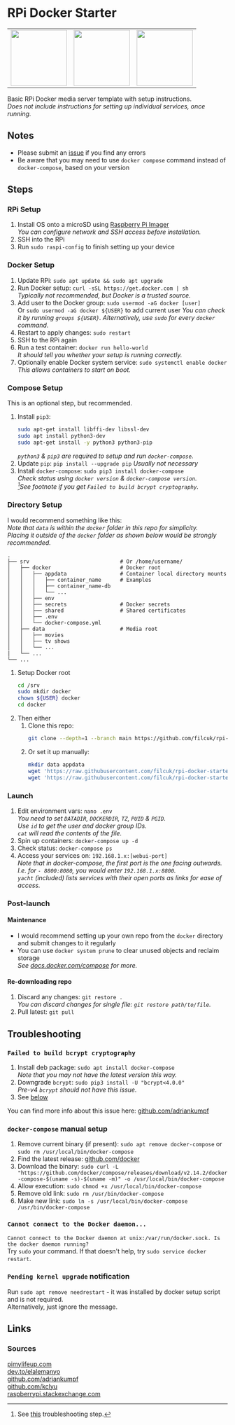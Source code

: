 # RPi Docker Starter

<table><tr>
<td><img src="https://user-images.githubusercontent.com/1339532/210766641-23f66884-038c-4e8d-afa7-c3274414d093.svg" width="128"></td>
<td><img src="https://user-images.githubusercontent.com/1339532/210766661-0dc7a907-a1e9-4b31-b41d-e1628a3062da.svg" width="128"></td>
<td><img src="https://user-images.githubusercontent.com/1339532/210766650-55b7c756-776f-4e93-a3c6-3f0d68958f4d.svg" width="128"></td>
</tr></table>

Basic RPi Docker media server template with setup instructions.  
*Does not include instructions for setting up individual services, once running.*  

## Notes
- Please submit an [issue](https://github.com/filcuk/rpi-docker-starter/issues/new) if you find any errors
- Be aware that you may need to use `docker compose` command instead of `docker-compose`, based on your version

## Steps
### RPi Setup
1. Install OS onto a microSD using [Raspberry Pi Imager](https://www.raspberrypi.com/software/)  
   *You can configure network and SSH access before installation.*
1. SSH into the RPi
1. Run `sudo raspi-config` to finish setting up your device

### Docker Setup
1. Update RPi: `sudo apt update && sudo apt upgrade`
1. Run Docker setup: `curl -sSL https://get.docker.com | sh`  
   *Typically not recommended, but Docker is a trusted source.*
1. Add user to the Docker group: `sudo usermod -aG docker [user]`  
   Or `sudo usermod -aG docker ${USER}` to add current user
   *You can check it by running `groups ${USER}`.*
   *Alternatively, use `sudo` for every `docker` command.*
1. Restart to apply changes: `sudo restart`
1. SSH to the RPi again
1. Run a test container: `docker run hello-world`  
   *It should tell you whether your setup is running correctly.*
1. Optionally enable Docker system service: `sudo systemctl enable docker`  
   *This allows containers to start on boot.*  

### Compose Setup
This is an optional step, but recommended.  
1. Install `pip3`:   
   ```bash
   sudo apt-get install libffi-dev libssl-dev
   sudo apt install python3-dev
   sudo apt-get install -y python3 python3-pip
   ```
   *`python3` & `pip3` are required to setup and run `docker-compose`.*  
1. Update `pip`: `pip install --upgrade pip`
   *Usually not necessary*
3. Install `docker-compose`: `sudo pip3 install docker-compose`  
   *Check status using `docker version` & `docker-compose version`.*  
   *[^1]See footnote if you get `Failed to build bcrypt cryptography`.*

[^1]: See [this](#docker-compose-manual-setup) troubleshooting step. 

### Directory Setup
I would recommend something like this:  
*Note that `data` is within the `docker` folder in this repo for simplicity.*  
*Placing it outside of the `docker` folder as shown below would be strongly recommended.*
```
.
├── srv                             # Or /home/username/
│   ├── docker                      # Docker root
│   │   ├── appdata                 # Container local directory mounts
│   │   │   ├── container_name      # Examples
│   │   │   ├── container_name-db
│   │   │   └── ...
│   │   ├── env
│   │   ├── secrets                 # Docker secrets
│   │   ├── shared                  # Shared certificates
│   │   ├── .env
│   │   └── docker-compose.yml
│   ├── data                        # Media root
│   │   ├── movies
│   │   ├── tv shows
│   │   └── ...
|   └── ...
└── ...
```

1. Setup Docker root
   ```bash
   cd /srv
   sudo mkdir docker
   chown ${USER} docker  
   cd docker
   ```
2. Then either
   1. Clone this repo:  
      ```bash
      git clone --depth=1 --branch main https://github.com/filcuk/rpi-docker-starter.git .
      ```
   2. Or set it up manually:  
      ```bash
      mkdir data appdata
      wget 'https://raw.githubusercontent.com/filcuk/rpi-docker-starter/main/.env' -O .env
      wget 'https://raw.githubusercontent.com/filcuk/rpi-docker-starter/main/docker-compose.yml' -O docker-compose.yml
      ```

### Launch
1. Edit environment vars: `nano .env`  
   *You need to set `DATADIR`, `DOCKERDIR`, `TZ`, `PUID` & `PGID`.*  
   *Use `id` to get the user and docker group IDs.*  
   *`cat` will read the contents of the file.*  
1. Spin up containers: `docker-compose up -d`  
1. Check status: `docker-compose ps`  
1. Access your services on: `192.168.1.x:[webui-port]`  
   *Note that in docker-compose, the first port is the one facing outwards.*  
   *I.e. for `- 8800:8080`, you would enter `192.168.1.x:8800`.*  
   *`yacht` (included) lists services with their open ports as links for ease of access.*  

### Post-launch
#### Maintenance
- I would recommend setting up your own repo from the `docker` directory and submit changes to it regularly  
- You can use `docker system prune` to clear unused objects and reclaim storage  
  *See [docs.docker.com/compose](https://docs.docker.com/compose/reference/) for more.*  

#### Re-downloading repo
1. Discard any changes: `git restore .`  
   *You can discard changes for single file: `git restore path/to/file`.*  
1. Pull latest: `git pull`  

## Troubleshooting
### `Failed to build bcrypt cryptography`
1. Install deb package: `sudo apt install docker-compose`  
   *Note that you may not have the latest version this way.*  
2. Downgrade `bcrypt`: `sudo pip3 install -U "bcrypt<4.0.0"`  
   *Pre-v4 `bcrypt` should not have this issue.*  
3. See [below](#docker-compose-manual-setup)  
  
You can find more info about this issue here: [github.com/adriankumpf](https://github.com/adriankumpf/teslamate/discussions/2881)  

### `docker-compose` manual setup
1. Remove current binary (if present): `sudo apt remove docker-compose` or `sudo rm /usr/local/bin/docker-compose`  
1.  Find the latest release: [github.com/docker](https://github.com/docker/compose/releases)  
1.  Download the binary: `sudo curl -L "https://github.com/docker/compose/releases/download/v2.14.2/docker-compose-$(uname -s)-$(uname -m)" -o /usr/local/bin/docker-compose`  
1.  Allow execution: `sudo chmod +x /usr/local/bin/docker-compose`  
1.  Remove old link: `sudo rm /usr/bin/docker-compose`  
1.  Make new link: `sudo ln -s /usr/local/bin/docker-compose /usr/bin/docker-compose`  

### `Cannot connect to the Docker daemon...`
`Cannot connect to the Docker daemon at unix:/var/run/docker.sock. Is the docker daemon running?`  
Try `sudo` your command. If that doesn't help, try `sudo service docker restart`.  

### `Pending kernel upgrade` notification
Run `sudo apt remove needrestart` - it was installed by docker setup script and is not required.  
Alternatively, just ignore the message.  

## Links
### Sources
[pimylifeup.com](https://pimylifeup.com/raspberry-pi-docker/)  
[dev.to/elalemanyo](https://dev.to/elalemanyo/how-to-install-docker-and-docker-compose-on-raspberry-pi-1mo)  
[github.com/adriankumpf](https://github.com/adriankumpf/teslamate/discussions/2881)  
[github.com/kclyu](https://github.com/kclyu/rpi-webrtc-streamer/issues/122)  
[raspberrypi.stackexchange.com](https://raspberrypi.stackexchange.com/questions/111198/pending-kernel-upgrade-even-after-reboot-my-rpi4)  
